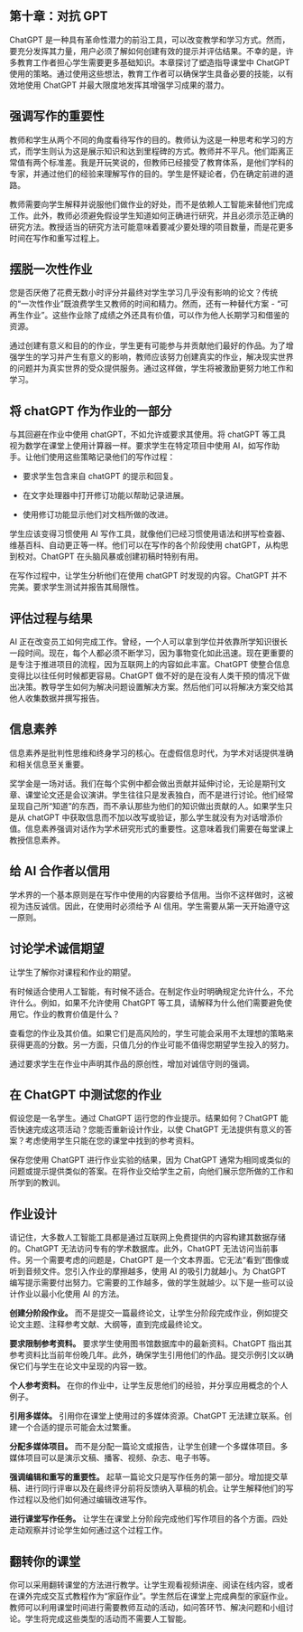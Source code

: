 ## 第十章：对抗 GPT

ChatGPT 是一种具有革命性潜力的前沿工具，可以改变教学和学习方式。然而，要充分发挥其力量，用户必须了解如何创建有效的提示并评估结果。不幸的是，许多教育工作者担心学生需要更多基础知识。本章探讨了塑造指导课堂中 ChatGPT 使用的策略。通过使用这些想法，教育工作者可以确保学生具备必要的技能，以有效地使用 ChatGPT 并最大限度地发挥其增强学习成果的潜力。

## 强调写作的重要性

教师和学生从两个不同的角度看待写作的目的。教师认为这是一种思考和学习的方式，而学生则认为这是展示知识和达到里程碑的方式。教师并不平凡。他们距离正常值有两个标准差。我是开玩笑说的，但教师已经接受了教育体系，是他们学科的专家，并通过他们的经验来理解写作的目的。学生是怀疑论者，仍在确定前进的道路。

教师需要向学生解释并说服他们做作业的好处，而不是依赖人工智能来替他们完成工作。此外，教师必须避免假设学生知道如何正确进行研究，并且必须示范正确的研究方法。教授适当的研究方法可能意味着要减少要处理的项目数量，而是花更多时间在写作和重写过程上。

## 摆脱一次性作业

您是否厌倦了花费无数小时评分并最终对学生学习几乎没有影响的论文？传统的“一次性作业”既浪费学生又教师的时间和精力。然而，还有一种替代方案 - “可再生作业”。这些作业除了成绩之外还具有价值，可以作为他人长期学习和借鉴的资源。

通过创建有意义和目的的作业，学生更有可能参与并贡献他们最好的作品。为了增强学生的学习并产生有意义的影响，教师应该努力创建真实的作业，解决现实世界的问题并为真实世界的受众提供服务。通过这样做，学生将被激励更努力地工作和学习。

## 将 chatGPT 作为作业的一部分

与其回避在作业中使用 chatGPT，不如允许或要求其使用。将 chatGPT 等工具视为数学在课堂上使用计算器一样。要求学生在特定项目中使用 AI，如写作助手。让他们使用这些策略记录他们的写作过程：

+   要求学生包含来自 chatGPT 的提示和回复。

+   在文字处理器中打开修订功能以帮助记录进展。

+   使用修订功能显示他们对文档所做的改进。

学生应该变得习惯使用 AI 写作工具，就像他们已经习惯使用语法和拼写检查器、维基百科、自动更正等一样。他们可以在写作的各个阶段使用 chatGPT，从构思到校对。ChatGPT 在头脑风暴或创建初稿时特别有用。

在写作过程中，让学生分析他们在使用 chatGPT 时发现的内容。ChatGPT 并不完美。要求学生测试并报告其局限性。

## 评估过程与结果

AI 正在改变员工如何完成工作。曾经，一个人可以拿到学位并依靠所学知识很长一段时间。现在，每个人都必须不断学习，因为事物变化如此迅速。现在更重要的是专注于推进项目的流程，因为互联网上的内容如此丰富。ChatGPT 使整合信息变得比以往任何时候都更容易。ChatGPT 做不好的是在没有人类干预的情况下做出决策。教导学生如何为解决问题设置解决方案。然后他们可以将解决方案交给其他人收集数据并撰写报告。

## 信息素养

信息素养是批判性思维和终身学习的核心。在虚假信息时代，为学术对话提供准确和相关信息至关重要。

奖学金是一场对话。我们在每个实例中都会做出贡献并延伸讨论，无论是期刊文章、课堂论文还是会议演讲。学生往往只是发表独白，而不是进行讨论。他们经常呈现自己所“知道”的东西，而不承认那些为他们的知识做出贡献的人。如果学生只是从 chatGPT 中获取信息而不加以改写或验证，那么学生就没有为对话增添价值。信息素养强调对话作为学术研究形式的重要性。这意味着我们需要在每堂课上教授信息素养。

## 给 AI 合作者以信用

学术界的一个基本原则是在写作中使用的内容要给予信用。当你不这样做时，这被视为违反诚信。因此，在使用时必须给予 AI 信用。学生需要从第一天开始遵守这一原则。

## 讨论学术诚信期望

让学生了解你对课程和作业的期望。

有时候适合使用人工智能，有时候不适合。在制定作业时明确规定允许什么，不允许什么。例如，如果不允许使用 ChatGPT 等工具，请解释为什么他们需要避免使用它。作业的教育价值是什么？

查看您的作业及其价值。如果它们是高风险的，学生可能会采用不太理想的策略来获得更高的分数。另一方面，只值几分的作业可能不值得您期望学生投入的努力。

通过要求学生在作业中声明其作品的原创性，增加对诚信守则的强调。

## 在 ChatGPT 中测试您的作业

假设您是一名学生。通过 ChatGPT 运行您的作业提示。结果如何？ChatGPT 能否快速完成这项活动？您能否重新设计作业，以使 ChatGPT 无法提供有意义的答案？考虑使用学生只能在您的课堂中找到的参考资料。

保存您使用 ChatGPT 进行作业实验的结果，因为 ChatGPT 通常为相同或类似的问题或提示提供类似的答案。在将作业交给学生之前，向他们展示您所做的工作和所学到的教训。

## 作业设计

请记住，大多数人工智能工具都是通过互联网上免费提供的内容构建其数据存储的。ChatGPT 无法访问专有的学术数据库。此外，ChatGPT 无法访问当前事件。另一个需要考虑的问题是，ChatGPT 是一个文本界面。它无法“看到”图像或听到音频文件。您引入作业的摩擦越多，使用 AI 的吸引力就越小。为 ChatGPT 编写提示需要付出努力。它需要的工作越多，做的学生就越少。以下是一些可以设计作业以最小化使用 AI 的方法。

**创建分阶段作业。** 而不是提交一篇最终论文，让学生分阶段完成作业，例如提交论文主题、注释参考文献、大纲等，直到完成最终论文。

**要求限制参考资料。** 要求学生使用图书馆数据库中的最新资料。ChatGPT 指出其参考资料比当前年份晚几年。此外，确保学生引用他们的作品。提交示例引文以确保它们与学生在论文中呈现的内容一致。

**个人参考资料。** 在你的作业中，让学生反思他们的经验，并分享应用概念的个人例子。

**引用多媒体。** 引用你在课堂上使用过的多媒体资源。ChatGPT 无法建立联系。创建一个合适的提示可能会太过繁重。

**分配多媒体项目。** 而不是分配一篇论文或报告，让学生创建一个多媒体项目。多媒体项目可以是演示文稿、播客、视频、杂志、电子书等。

**强调编辑和重写的重要性。** 起草一篇论文只是写作任务的第一部分。增加提交草稿、进行同行评审以及在最终评分前将反馈纳入草稿的机会。让学生解释他们的写作过程以及他们如何通过编辑改进写作。

**进行课堂写作任务。** 让学生在课堂上分阶段完成他们写作项目的各个方面。四处走动观察并讨论学生如何通过这个过程工作。

## 翻转你的课堂

你可以采用翻转课堂的方法进行教学。让学生观看视频讲座、阅读在线内容，或者在课外完成交互式教程作为“家庭作业”。学生然后在课堂上完成典型的家庭作业。教师可以利用课堂时间进行需要教师互动的活动，如问答环节、解决问题和小组讨论。学生将完成这些类型的活动而不需要人工智能。
